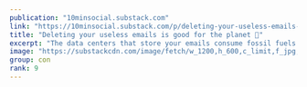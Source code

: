 ```yaml
---
publication: "10minsocial.substack.com"
link: "https://10minsocial.substack.com/p/deleting-your-useless-emails-is-good"
title: "Deleting your useless emails is good for the planet 🌱"
excerpt: "The data centers that store your emails consume fossil fuels and generate CO2."
image: "https://substackcdn.com/image/fetch/w_1200,h_600,c_limit,f_jpg,q_auto:good,fl_progressive:steep/https%3A%2F%2Fbucketeer-e05bbc84-baa3-437e-9518-adb32be77984.s3.amazonaws.com%2Fpublic%2Fimages%2F9497ca4c-709b-4274-adc4-a619b3aab64c_1380x1172.jpeg"
group: con
rank: 9
---
```

